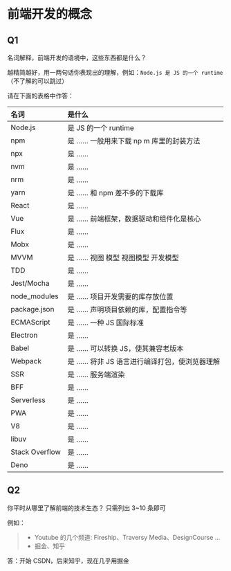# 前端开发的概念

## Q1

名词解释，前端开发的语境中，这些东西都是什么？

越精简越好，用一两句话你表现出的理解，例如：`Node.js 是 JS 的一个 runtime`  
（不了解的可以跳过）

请在下面的表格中作答：

| 名词           | 是什么                                       |
| :------------- | :------------------------------------------- |
| Node.js        | 是 JS 的一个 runtime                         |
| npm            | 是 …… 一般用来下载 np m 库里的封装方法       |
| npx            | 是 ……                                        |
| nvm            | 是 ……                                        |
| nrm            | 是 ……                                        |
| yarn           | 是 …… 和 npm 差不多的下载库                  |
| React          | 是 ……                                        |
| Vue            | 是 …… 前端框架，数据驱动和组件化是核心       |
| Flux           | 是 ……                                        |
| Mobx           | 是 ……                                        |
| MVVM           | 是 …… 视图 模型 视图模型 开发模型            |
| TDD            | 是 ……                                        |
| Jest/Mocha     | 是 ……                                        |
| node_modules   | 是 …… 项目开发需要的库存放位置               |
| package.json   | 是 …… 声明项目依赖的库，配置指令等           |
| ECMAScript     | 是 …… 一种 JS 国际标准                       |
| Electron       | 是 ……                                        |
| Babel          | 是 …… 可以转换 JS，使其兼容老版本            |
| Webpack        | 是 …… 将非 JS 语言进行编译打包，使浏览器理解 |
| SSR            | 是 …… 服务端渲染                             |
| BFF            | 是 ……                                        |
| Serverless     | 是 ……                                        |
| PWA            | 是 ……                                        |
| V8             | 是 ……                                        |
| libuv          | 是 ……                                        |
| Stack Overflow | 是 ……                                        |
| Deno           | 是 ……                                        |

## Q2

你平时从哪里了解前端的技术生态？
只需列出 3~10 条即可

例如：

> - Youtube 的几个频道: Fireship、Traversy Media、DesignCourse …
> - 掘金、知乎

答：开始 CSDN，后来知乎，现在几乎用掘金
